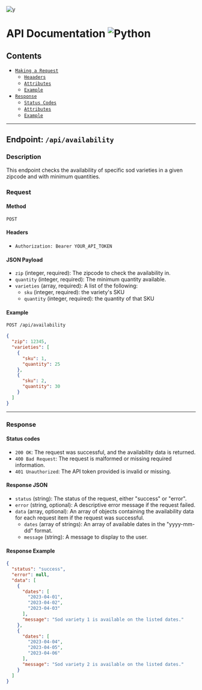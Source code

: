 ![y](https://3023500.fs1.hubspotusercontent-na1.net/hub/3023500/hubfs/logos/super-sod-logo.png?width=245&name=super-sod-logo.png)
# API Documentation ![Python](https://img.shields.io/badge/Version-0.0.1-blue?logo=python&style=flat)

## Contents
- [`Making a Request`](#Request)
  - [`Heaaders`](#headers)
  - [`Attributes`](#json-payload)
  - [`Example`](#example)
- [`Response`](#commands)
  - [`Status Codes`](#status-code)
  - [`Attributes`](#response-json)
  - [`Example`](#response-example)
***

## Endpoint: `/api/availability`

### Description

This endpoint checks the availability of specific sod varieties in a given zipcode and with minimum quantities.

### Request

#### Method

`POST`

#### Headers

- `Authorization: Bearer YOUR_API_TOKEN`

#### JSON Payload

- `zip` (integer, required): The zipcode to check the availability in.
- `quantity` (integer, required): The minimum quantity available.
- `varieties` (array, required): A list of the following:
  - `sku` (integer, required): the variety's SKU
  - `quantity` (integer, required): the quantity of that SKU

#### Example
```bash
POST /api/availability
```

```json
{
  "zip": 12345,
  "varieties": [
    {
      "sku": 1,
      "quantity": 25
    },
    {
      "sku": 2,
      "quantity": 30
    }
  ]
}

```
---
### Response

#### Status codes
- `200 OK`: The request was successful, and the availability data is returned.
- `400 Bad Request`: The request is malformed or missing required information.
- `401 Unauthorized`: The API token provided is invalid or missing.

#### Response JSON
- `status` (string): The status of the request, either "success" or "error".
- `error` (string, optional): A descriptive error message if the request failed.
- `data` (array, optional): An array of objects containing the availability data for each request item if the request was successful.
  - `dates` (array of strings): An array of available dates in the "yyyy-mm-dd" format.
  - `message` (string): A message to display to the user.

#### Response Example
```json
{
  "status": "success",
  "error": null,
  "data": [
    {
      "dates": [
        "2023-04-01",
        "2023-04-02",
        "2023-04-03"
      ],
      "message": "Sod variety 1 is available on the listed dates."
    },
    {
      "dates": [
        "2023-04-04",
        "2023-04-05",
        "2023-04-06"
      ],
      "message": "Sod variety 2 is available on the listed dates."
    }
  ]
}

